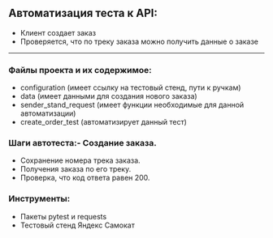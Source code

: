 ﻿## Автоматизация теста к API:
- Клиент создает заказ
- Проверяется, что по треку заказа можно получить данные о заказе
________________
### Файлы проекта и их содержимое:
- configuration (имеет ссылку на тестовый стенд, пути к ручкам)
- data (имеет данными для создания нового заказа)
- sender_stand_request (имеет функции необходимые для данной автоматизации)
- create_order_test (автоматизирует данный тест)
### Шаги автотеста:- Создание заказа.
- Сохранение номера трека заказа.
- Получения заказа по его треку.
- Проверка, что код ответа равен 200.
### Инструменты:
- Пакеты pytest и requests
- Тестовый стенд Яндекс Самокат